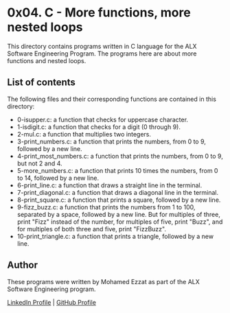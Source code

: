 # 0x04. C - More functions, more nested loops
This directory contains programs written in C language for the ALX Software Engineering Program. The programs here are about more functions and nested loops.

## List of contents
The following files and their corresponding functions are contained in this directory:

- 0-isupper.c: a function that checks for uppercase character.
- 1-isdigit.c: a function that checks for a digit (0 through 9).
- 2-mul.c: a function that multiplies two integers.
- 3-print_numbers.c: a function that prints the numbers, from 0 to 9, followed by a new line.
- 4-print_most_numbers.c: a function that prints the numbers, from 0 to 9, but not 2 and 4.
- 5-more_numbers.c: a function that prints 10 times the numbers, from 0 to 14, followed by a new line.
- 6-print_line.c: a function that draws a straight line in the terminal.
- 7-print_diagonal.c: a function that draws a diagonal line in the terminal.
- 8-print_square.c: a function that prints a square, followed by a new line.
- 9-fizz_buzz.c: a function that prints the numbers from 1 to 100, separated by a space, followed by a new line. But for multiples of three, print "Fizz" instead of the number, for multiples of five, print "Buzz", and for multiples of both three and five, print "FizzBuzz".
- 10-print_triangle.c: a function that prints a triangle, followed by a new line.
## Author
These programs were written by Mohamed Ezzat as part of the ALX Software Engineering program.

[LinkedIn Profile](https://www.linkedin.com/in/mohamed-ezzat01/) | [GitHub Profile](https://github.com/mohvmedezzvt)

